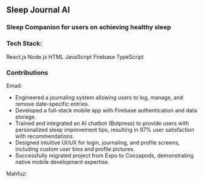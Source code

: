 <h2>Sleep Journal AI</h2>

<h3>Sleep Companion for users on achieving healthy sleep</h3>

<h3>Tech Stack:</h3>
React.js
Node.js
HTML
JavaScript
Firebase
TypeScript

<h3>Contributions</h3>

Emad:
-	Engineered a journaling system allowing users to log, manage, and remove date-specific entries.
-	Developed a full-stack mobile app with Firebase authentication and data storage.
-	Trained and integrated an AI chatbot (Botpress) to provide users with personalized sleep improvement tips, resulting in 97% user satisfaction with recommendations.
-	Designed intuitive UI/UX for login, journaling, and profile screens, including custom user bios and profile pictures.
-	Successfully migrated project from Expo to Cocoapods, demonstrating native mobile development expertise.

Mahfuz:

